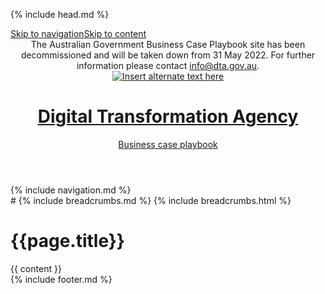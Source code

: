 {% include head.md %}

<body class="au-grid">
    <nav class="au-skip-link " aria-label="skip links navigation"><a class="au-skip-link__link " href="#main-nav">Skip to navigation</a><a class="au-skip-link__link " href="#content">Skip to content</a></nav>
    <div class="header-wrapper">
        <header class="au-grid au-header au-header--dark">
            <div class="container-fluid">
                <div class="row">
                    <div class="col-md-12 decommission-msg-container">
                        <div class="au-body au-page-alerts au-page-alerts--warning">
                            The Australian Government Business Case Playbook site has been decommissioned and will be taken down from 31 May 2022. For further information please contact <a href="mailto:info@dta.gov.au">info@dta.gov.au</a>.
                        </div>
                    </div>
                    <div class="col-md-12">
                        <a class="au-header__brand" href="{{ site.baseurl }}/index.html">
                            <img class="au-header__brand-image imgheader" alt="Insert alternate text here" src="{{ site.baseurl }}/assets/img/header-logo-agov.png">
                            <div class="au-header__text">
                                <h1 class="au-header__heading calib-font"><b>Digital Transformation Agency</b></h1>
                                <div class="au-header__subline calib-font">Business case playbook</div>
                            </div>
                        </a>
                    </div>
                </div>
            </div>
        </header>
        {% include navigation.md %}
    </div>
    <main class="page-wrapper au-body">
        <div id="content" class="container-fluid">
            # {% include breadcrumbs.md %}
			{% include breadcrumbs.html %}
            <h1>{{page.title}}</h1>
            {{ content }}
        </div>
    </main>
    {% include footer.md %}
